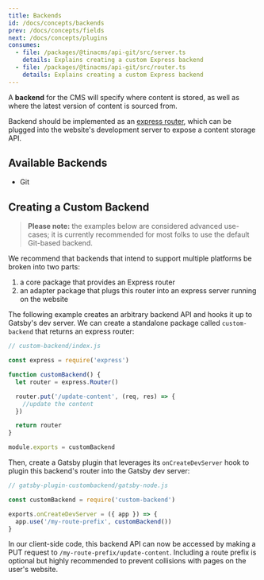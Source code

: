 ```yaml
---
title: Backends
id: /docs/concepts/backends
prev: /docs/concepts/fields
next: /docs/concepts/plugins
consumes:
  - file: /packages/@tinacms/api-git/src/server.ts
    details: Explains creating a custom Express backend
  - file: /packages/@tinacms/api-git/src/router.ts
    details: Explains creating a custom Express backend
---
```


A **backend** for the CMS will specify where content is stored, as well as where the latest version of content is sourced from.

Backend should be implemented as an [express router](https://expressjs.com/en/guide/routing.html#express-router), which can be plugged into the website's development server to expose a content storage API.

## Available Backends

- Git

## Creating a Custom Backend

>  **Please note:** the examples below are considered advanced use-cases; it is currently recommended for most folks to use the default Git-based backend.

We recommend that backends that intend to support multiple platforms be broken into two parts:

1. a core package that provides an Express router
2. an adapter package that plugs this router into an express server running on the website

The following example creates an arbitrary backend API and hooks it up to Gatsby's dev server. We can create a standalone package called `custom-backend` that returns an express router:

```javascript
// custom-backend/index.js

const express = require('express')

function customBackend() {
  let router = express.Router()

  router.put('/update-content', (req, res) => {
    //update the content
  })

  return router
}

module.exports = customBackend
```

Then, create a Gatsby plugin that leverages its `onCreateDevServer` hook to plugin this backend's router into the Gatsby dev server:

```javascript
// gatsby-plugin-custombackend/gatsby-node.js

const customBackend = require('custom-backend')

exports.onCreateDevServer = ({ app }) => {
  app.use('/my-route-prefix', customBackend())
}
```

In our client-side code, this backend API can now be accessed by making a PUT request to `/my-route-prefix/update-content`. Including a route prefix is optional but highly recommended to prevent collisions with pages on the user's website.
